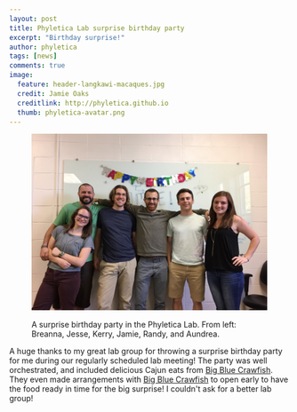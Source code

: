 ```yaml
---
layout: post
title: Phyletica Lab surprise birthday party
excerpt: "Birthday surprise!"
author: phyletica
tags: [news]
comments: true
image:
  feature: header-langkawi-macaques.jpg
  credit: Jamie Oaks
  creditlink: http://phyletica.github.io
  thumb: phyletica-avatar.png
---
```


<figure>
    <a href="/images/surprise-birthday-2017.jpg"><img src="/images/surprise-birthday-2017.jpg"></a>
    <figcaption>
        <p class="figure-caption-box">
            <span class="center-if-single-line">
                A surprise birthday party in the Phyletica Lab.
                From left: Breanna, Jesse, Kerry, Jamie, Randy, and Aundrea.
            </span>
        </p>
    </figcaption>
</figure>

A huge thanks to my great lab group for throwing a surprise birthday party
for me during our regularly scheduled lab meeting!
The party was well orchestrated, and included delicious Cajun eats from [Big
Blue Crawfish](https://www.facebook.com/bigbluecrawfish/).
They even made arrangements with [Big Blue
Crawfish](https://www.facebook.com/bigbluecrawfish/) to open early to have the
food ready in time for the big surprise!
I couldn't ask for a better lab group!
